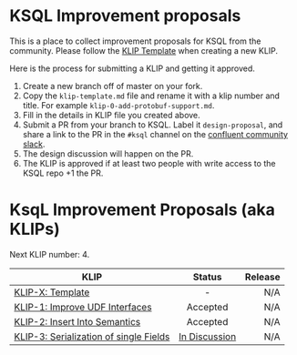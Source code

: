 # KSQL Improvement proposals

This is a place to collect improvement proposals for KSQL from the community. Please follow the [KLIP Template](klip-template.md) when creating a new KLIP.

Here is the process for submitting a KLIP and getting it approved.

1. Create a new branch off of master on your fork.
2. Copy the `klip-template.md` file and rename it with a klip number and title. For example `klip-0-add-protobuf-support.md`.
3. Fill in the details in KLIP file you created above.
4. Submit a PR from your branch to KSQL. Label it `design-proposal`, and share a link to the PR in the `#ksql` channel on the [confluent community slack](https://slackpass.io/confluentcommunity).
5. The design discussion will happen on the PR.
6. The KLIP is approved if at least two people with write access to the KSQL repo +1 the PR.

# KsqL Improvement Proposals (aka KLIPs)

Next KLIP number: 4.

| KLIP                                                                               | Status         | Release |
|------------------------------------------------------------------------------------|:--------------:| ------: |
| [KLIP-X: Template](klip-template.md)                                               | -              | N/A     |
| [KLIP-1: Improve UDF Interfaces](klip-1-improve-udf-interfaces.md)                 | Accepted       | N/A     |
| [KLIP-2: Insert Into Semantics](klip-2-produce-data.md)                            | Accepted       | N/A     |
| [KLIP-3: Serialization of single Fields](klip-3-serialization-of-single-fields.md) | [In Discussion](https://github.com/confluentinc/ksql/pull/2824)  | N/A     |



